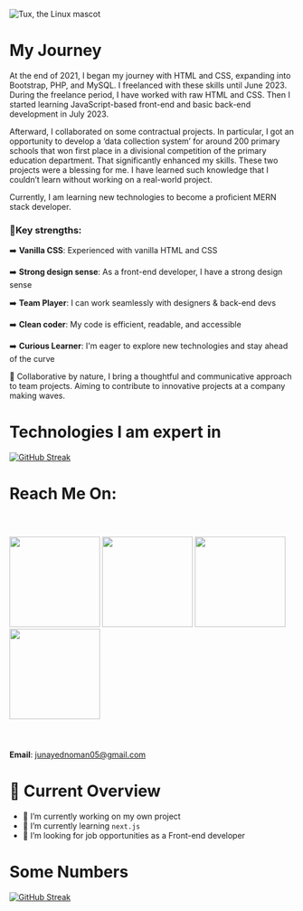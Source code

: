 ![Tux, the Linux mascot](https://i.postimg.cc/j2jbpksz/Gradient-Banner-3.jpg)

# My Journey
At the end of 2021, I began my journey with HTML and CSS, expanding into Bootstrap, PHP, and MySQL. I freelanced with these skills until June 2023. During the freelance period, I have worked with raw HTML and CSS. Then I started learning JavaScript-based front-end and basic back-end development in July 2023.

Afterward, I collaborated on some contractual projects. In particular, I got an opportunity to develop a ‘data collection system’ for around 200 primary schools that won first place in a divisional competition of the primary education department. That significantly enhanced my skills. These two projects were a blessing for me. I have learned such knowledge that I couldn’t learn without working on a real-world project.

Currently, I am learning new technologies to become a proficient MERN stack developer.

### 💪Key strengths:

➡️ **Vanilla CSS**: Experienced with vanilla HTML and CSS

➡️ **Strong design sense**: As a front-end developer, I have a strong design sense

➡️ **Team Player**: I can work seamlessly with designers & back-end devs

➡️ **Clean coder**: My code is efficient, readable, and accessible

➡️ **Curious Learner**: I'm eager to explore new technologies and stay ahead of the curve


🤝 Collaborative by nature, I bring a thoughtful and communicative approach to team projects. Aiming to contribute to innovative projects at a company making waves.

# Technologies I am expert in
[![GitHub Streak](https://i.postimg.cc/0jqgptLG/Untitled-design-2.png)](#)

# Reach Me On:
<p style="padding: 40px 0;">
  <a href="#" target="_blank"><img src="https://i.postimg.cc/QNkcGfjR/Facebook-2.png" width="160" /></a>
  <a href="https://twitter.com/junayednoman" target="_blank"><img src="https://i.postimg.cc/Dm32wrQ0/Facebook-1.png" width="160" /></a>
  <a href="https://www.facebook.com/JunayedNoman.me" target="_blank"><img src="https://i.postimg.cc/RCXQJg2w/Facebook.png" width="160" /></a>
  <a href="mailto:junayednoman05@gmail.com
" target="_blank"><img src="https://i.postimg.cc/mZz6YzWd/Facebook-4.png" width="160" /></a>
</p>

**Email**: junayednoman05@gmail.com


# 👀 Current Overview
- 🔭 I’m currently working on my own project
- 🌱 I’m currently learning `next.js`
- 👯 I’m looking for job opportunities as a Front-end developer

# Some Numbers

[![GitHub Streak](https://github-readme-streak-stats.herokuapp.com?user=junayednoman)](#)
